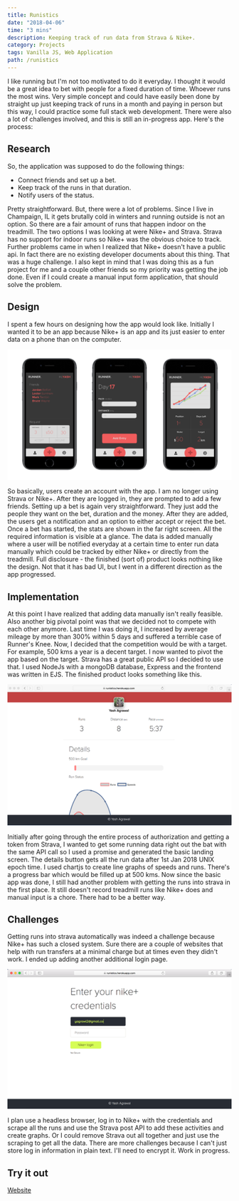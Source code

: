 ```yaml
---
title: Runistics
date: "2018-04-06"
time: "3 mins"
description: Keeping track of run data from Strava & Nike+.
category: Projects
tags: Vanilla JS, Web Application
path: /runistics
---
```


I like running but I'm not too motivated to do it everyday. I thought it would be a great idea to bet with people for a fixed duration of time. Whoever runs the most wins. Very simple concept and could have easily been done by straight up just keeping track of runs in a month and paying in person but this way, I could practice some full stack web development. There were also a lot of challenges involved, and this is still an in-progress app. Here's the process:

## Research

So, the application was supposed to do the following things:

-   Connect friends and set up a bet.
-   Keep track of the runs in that duration.
-   Notify users of the status.

Pretty straightforward. But, there were a lot of problems. Since I live in Champaign, IL it gets brutally cold in winters and running outside is not an option. So there are a fair amount of runs that happen indoor on the treadmill. The two options I was looking at were Nike+ and Strava. Strava has no support for indoor runs so Nike+ was the obvious choice to track. Further problems came in when I realized that Nike+ doesn't have a public api. In fact there are no existing developer documents about this thing. That was a huge challenge. I also kept in mind that I was doing this as a fun project for me and a couple other friends so my priority was getting the job done. Even if I could create a manual input form application, that should solve the problem.

## Design

I spent a few hours on designing how the app would look like. Initially I wanted it to be an app because Nike+ is an app and its just easier to enter data on a phone than on the computer.

![Design](../images/2018-04-06-runistics/runistics_design.png)

So basically, users create an account with the app. I am no longer using Strava or Nike+. After they are logged in, they are prompted to add a few friends. Setting up a bet is again very straightforward. They just add the people they want on the bet, duration and the money. After they are added, the users get a notification and an option to either accept or reject the bet. Once a bet has started, the stats are shown in the far right screen. All the required information is visible at a glance. The data is added manually where a user will be notified everyday at a certain time to enter run data manually which could be tracked by either Nike+ or directly from the treadmill. Full disclosure - the finished (sort of) product looks nothing like the design. Not that it has bad UI, but I went in a different direction as the app progressed.

## Implementation

At this point I have realized that adding data manually isn't really feasible. Also another big pivotal point was that we decided not to compete with each other anymore. Last time I was doing it, I increased by average mileage by more than 300% within 5 days and suffered a terrible case of Runner's Knee. Now, I decided that the competition would be with a target. For example, 500 kms a year is a decent target. I now wanted to pivot the app based on the target. Strava has a great public API so I decided to use that. I used NodeJs with a mongoDB database, Express and the frontend was written in EJS. The finished product looks something like this.

![Implementation](../images/2018-04-06-runistics/runistics_board.png)

Initially after going through the entire process of authorization and getting a token from Strava, I wanted to get some running data right out the bat with the same API call so I used a promise and generated the basic landing screen. The details button gets all the run data after 1st Jan 2018 UNIX epoch time. I used chartjs to create line graphs of speeds and runs. There's a progress bar which would be filled up at 500 kms. Now since the basic app was done, I still had another problem with getting the runs into strava in the first place. It still doesn't record treadmill runs like Nike+ does and manual input is a chore. There had to be a better way.

## Challenges

Getting runs into strava automatically was indeed a challenge because Nike+ has such a closed system. Sure there are a couple of websites that help with run transfers at a minimal charge but at times even they didn't work. I ended up adding another additional login page.

![Nike Signup page](../images/2018-04-06-runistics/runistics_nike_credentials.png)

I plan use a headless browser, log in to Nike+ with the credentials and scrape all the runs and use the Strava post API to add these activities and create graphs. Or I could remove Strava out all together and just use the scraping to get all the data. There are more challenges because I can't just store log in information in plain text. I'll need to encrypt it. Work in progress.

## Try it out

[Website](https://runistics.herokuapp.com/)

